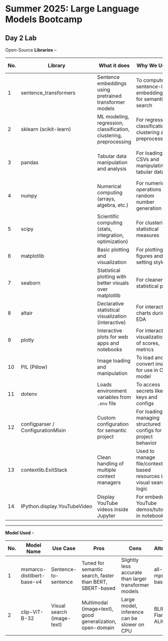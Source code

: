 # Summer 2025: Large Language Models Bootcamp

## Day 2 Lab 

Open-Source **Libraries** –

| No. | Library                          | What it does                                                                 | Why We Use It                                                        | Pros                                                                  | Cons                                                                 | Install Command                | Alternatives                     |
|-----|----------------------------------|------------------------------------------------------------------------|----------------------------------------------------------------------|-----------------------------------------------------------------------|----------------------------------------------------------------------|--------------------------------|----------------------------------|
| 1   | sentence_transformers            | Sentence embeddings using pretrained transformer models                | To compute sentence-level embeddings for semantic search             | Easy API, many pretrained models, semantic search support             | Slower than some simple encoders                                     | pip install sentence-transformers | spaCy, Gensim, USE (TF Hub)     |
| 2   | sklearn (scikit-learn)           | ML modeling, regression, classification, clustering, preprocessing     | For regression, classification, clustering and preprocessing         | Easy syntax, reliable, works for most classical ML problems           | Not for deep learning                                                | pip install scikit-learn       | XGBoost, LightGBM, statsmodels  |
| 3   | pandas                           | Tabular data manipulation and analysis                                 | For loading CSVs and manipulating tabular data                       | Highly intuitive for dataframes, integrates with NumPy and matplotlib | Slow with large data                                                 | pip install pandas              | polars, Dask                    |
| 4   | numpy                            | Numerical computing (arrays, algebra, etc.)                            | For numeric operations and random number generation                  | Fast, optimized, foundation for many ML libraries                     | Lacks auto-differentiation                                           | pip install numpy               | JAX, CuPy                       |
| 5   | scipy                            | Scientific computing (stats, integration, optimization)                | For clustering, statistical measures                                 | Well-tested, wide coverage of scientific functions                    | Slower adoption of new features                                      | pip install scipy               | statsmodels, sympy              |
| 6   | matplotlib                       | Basic plotting and visualization                                       | For plotting figures and setting styles                              | Customizable, widely supported                                        | Verbose for complex plots                                            | pip install matplotlib          | plotly, seaborn                 |
| 7   | seaborn                          | Statistical plotting with better visuals over matplotlib               | For cleaner statistical plots                                        | Attractive defaults, simplified statistical plots                     | Less flexible for interactive visualizations                         | pip install seaborn             | altair, plotly                  |
| 8   | altair                           | Declarative statistical visualization (interactive)                    | For interactive charts during EDA                                    | Simple syntax, good for small-medium data                             | Not ideal for big datasets                                           | pip install altair              | plotly, bokeh                   |
| 9   | plotly                           | Interactive plots for web apps and notebooks                           | For interactive visualizations of scores, metrics                    | Beautiful and interactive visuals                                     | Slightly heavier than others                                         | pip install plotly              | dash, seaborn, altair           |
| 10  | PIL (Pillow)                     | Image loading and manipulation                                         | To load and convert images for use in CLIP model                     | Lightweight, great for basic tasks                                    | Not for computer vision pipelines                                    | pip install pillow              | OpenCV                          |
| 11  | dotenv                           | Loads environment variables from `.env` file                           | To access secrets like API keys and configs                          | Helps hide sensitive data/configs                                     | Must manage secrets carefully                                        | pip install python-dotenv       | configparser, pydantic          |
| 12  | configparser / ConfigurationMixin| Custom configuration for semantic project                              | For loading and managing structured configs for project behavior     | Allows flexible, modular project config                               | Custom solution may lack community support                           | (internal)                      | Hydra, pydantic                 |
| 13  | contextlib.ExitStack             | Clean handling of multiple context managers                            | Used to manage file/context-based resources in visual search logic   | Elegant for resource cleanup                                          | Slightly advanced for beginners                                      | (built-in)                      | contextlib.nullcontext          |
| 14  | IPython.display.YouTubeVideo     | Display YouTube videos inside Jupyter                                  | For embedding YouTube demos/tutorials in notebooks                   | Convenient for tutorials/demos                                        | Only works in notebooks                                              | (built-in in IPython)           | HTML iframe                     |


---

**Model Used** –

| No. | Model Name                     | Use Case              | Pros                                                             | Cons                                                   | Alternatives                                |
|-----|-------------------------------|------------------------|------------------------------------------------------------------|--------------------------------------------------------|---------------------------------------------|
| 1   | msmarco-distilbert-base-v4    | Sentence-to-sentence   | Tuned for semantic search, faster than BERT, SBERT-based         | Slightly less accurate than larger transformer models  | all-MiniLM, mpnet-base-v2                   |
| 2   | clip-ViT-B-32                  | Visual search (image-text)| Multimodal (image+text), good generalization, open-domain        | Large model, inference can be slower on CPU            | BLIP, Flamingo, ALIGN                       |

